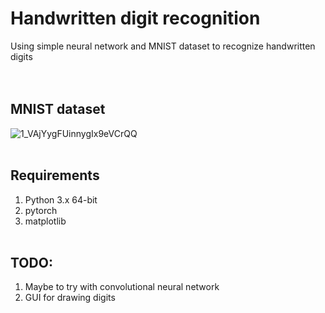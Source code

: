 # Handwritten digit recognition
Using simple neural network and MNIST dataset to recognize handwritten digits </br></br></br>

## MNIST dataset
![1_VAjYygFUinnygIx9eVCrQQ](https://user-images.githubusercontent.com/54076398/74888444-3ba6e700-537e-11ea-97ec-f46c84f3f317.png) </br></br>

## Requirements
1. Python 3.x 64-bit
2. pytorch
3. matplotlib<br /><br />

## TODO:
1. Maybe to try with convolutional neural network
2. GUI for drawing digits
 
